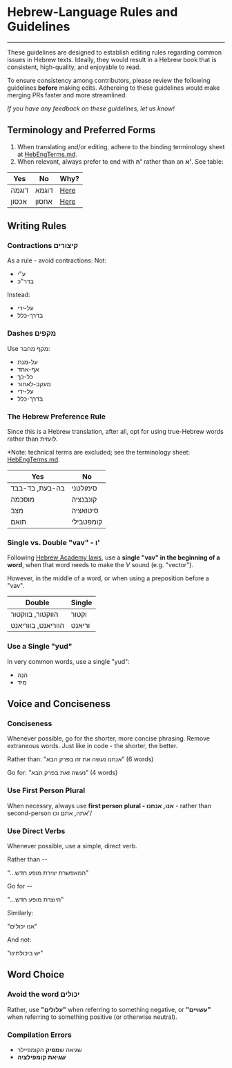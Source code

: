 # Hebrew-Language Rules and Guidelines
-----------------------------

These guidelines are designed to establish editing rules regarding common issues in Hebrew texts. Ideally, they would result in a Hebrew book that is consistent, high-quality, and enjoyable to read. 

To ensure consistency among contributors, please review the following guidelines **before** making edits. Adhereing to these guidelines would make merging PRs faster and more streamlined. 

*If you have any feedback on these guidelines, let us know!*

## Terminology and Preferred Forms
1. When translating and/or editing, adhere to the binding terminology sheet at [HebEngTerms.md](./HebEngTerms.md). 
2. When relevant, always prefer to end with **ה'** rather than an **א'**. See table:

| Yes             | No                         | Why? |
| ------------- | ---------------- | -------- |
| דוגמה | דוגמא |  [Here](https://hebrew-academy.org.il/2010/10/14/%D7%93%D7%95%D7%92%D7%9E%D7%94-%D7%90%D7%95-%D7%93%D7%95%D7%92%D7%9E%D7%90) |
| אכסון | אחסון | [Here](https://hebrew-academy.org.il/2011/03/29/אכסון-ואחסון/) |


## Writing Rules

### Contractions קיצורים
As a rule - avoid contractions:
Not: 
* ע"י
* בדר"כ

Instead:
* על-ידי
* בדרך-כלל

### Dashes מקפים
Use מקף מחבר:
* על-מנת
* אף-אחד
* כל-כך
* מעקב-לאחור
* על-ידי
* בדרך-כלל

### The Hebrew Preference Rule
Since this is a Hebrew translation, after all, opt for using true-Hebrew words rather than לועזית. 

*Note: technical terms are excluded; see the terminology sheet: 
[HebEngTerms.md](./HebEngTerms.md). 


| **Yes**             | **No**            |
| ------------- | ---------------- | 
| בה-בעת, בד-בבד | סימולטני |  
| מוסכמה | קונבנציה | 
| מצב | סיטואציה |
|תואם | קומפטבילי |

### Single vs. Double "vav" - ו'
Following [Hebrew Academy laws]("https://hebrew-academy.org.il/2015/09/27/ו-אחת-או-שתיים/"), use a **single "vav" in the beginning of a word**, when that word needs to make the *V* sound (e.g. "vector").

However, in the middle of a word, or when using a preposition before a "vav".


| **Double**       | **Single**            |
| ------------- | ---------------- | 
| הווקטור, בווקטור | וקטור |  
| הווריאנט, בווריאנט | וריאנט | 

### Use a Single "yud"
In very common words, use a single "yud":
* הנה
* מיד

## Voice and Conciseness

### Conciseness 
Whenever possible, go for the shorter, more concise phrasing. Remove extraneous words. Just like in code - the shorter, the better.

Rather than:
 "אנחנו נעשה את זה בפרק הבא” (6 words)

 Go for:
 "נעשה זאת בפרק הבא” (4 words)

### Use First Person Plural 
When necessry, always use **first person plural - אנו, אנחנו** - rather than second-person אתה, אתם וכו'/ 


### Use Direct Verbs
Whenever possible, use a simple, direct verb.

Rather than --

“...המאפשרת יצירת מופע חדש"

Go for --

"...היוצרת מופע חדש"

Similarly: 

"אנו יכולים"

And not:

"יש ביכולתינו"

## Word Choice 

### Avoid the word יכולים
Rather, use **"עלולים"** when referring to something negative, or **"עשויים"** when referring to something positive (or otherwise neutral).

### Compilation Errors
* שגיאה ש**מפיק** הקומפיילר
* **שגיאת קומפילציה**

